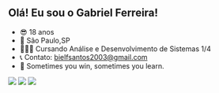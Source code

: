 ##  Olá! Eu sou o Gabriel Ferreira!

- 😎 18 anos
- 📍 São Paulo,SP
- 👨🏽‍💻 Cursando Análise e Desenvolvimento de Sistemas 1/4
- 📞 Contato: bielfsantos2003@gmail.com
- 💢 Sometimes you win, sometimes you learn.


<div> 
  <a href="https://www.instagram.com/bielfsant/" target="_blank"><img src="https://img.shields.io/badge/-Instagram-%23E4405F?style=for-the-badge&logo=instagram&logoColor=white" target="_blank"></a>
 	<a href = "mailto:bielfsantos2003@gmail.com"><img src="https://img.shields.io/badge/-Gmail-%23333?style=for-the-badge&logo=gmail&logoColor=white" target="_blank"></a>
  <a href="https://www.linkedin.com/in/gabriel-ferreira/" target="_blank"><img src="https://img.shields.io/badge/-LinkedIn-%230077B5?style=for-the-badge&logo=linkedin&logoColor=white" target="_blank"></a> 
 </div>



